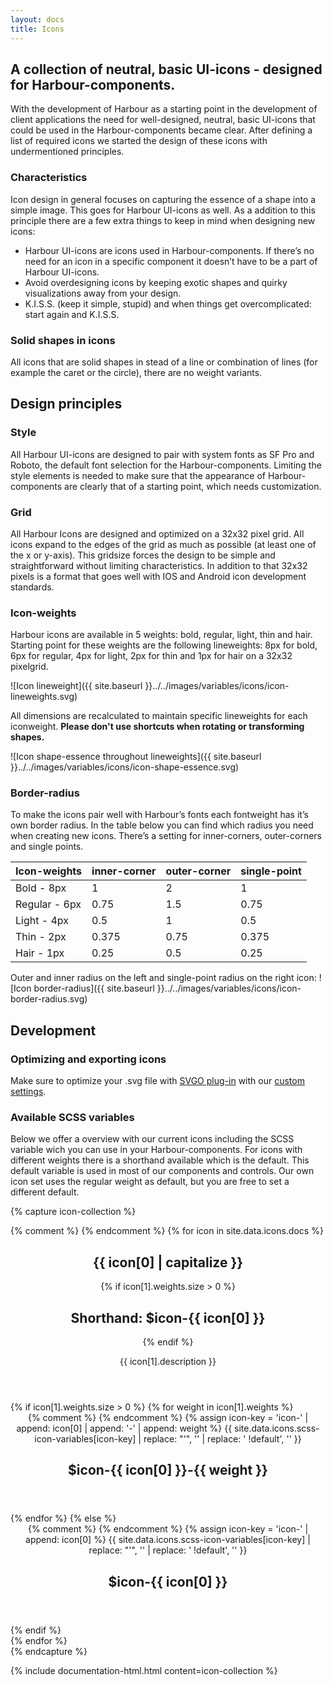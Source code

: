 ```yaml
---
layout: docs
title: Icons
---
```


## A collection of neutral, basic UI-icons - designed for Harbour-components.

With the development of Harbour as a starting point in the development of client applications the need for  well-designed, neutral, basic UI-icons that could be used in the Harbour-components became clear. After defining a list of required icons we started the design of these icons with undermentioned principles.

### Characteristics

Icon design in general focuses on capturing the essence of a shape into a simple image. This goes for Harbour UI-icons as well. As a addition to this principle there are a few extra things to keep in mind when designing new icons:

- Harbour UI-icons are icons used in Harbour-components. If there’s no need for an icon in a specific component it doesn’t have to be a part of Harbour UI-icons.
- Avoid overdesigning icons by keeping exotic shapes and quirky visualizations away from your design.
- K.I.S.S. (keep it simple, stupid) and when things get overcomplicated: start again and K.I.S.S.

### Solid shapes in icons

All icons that are solid shapes in stead of a line or combination of lines (for example the caret or the circle), there are no weight variants.

## Design principles
 
### Style

All Harbour UI-icons are designed to pair with system fonts as SF Pro and Roboto, the default font selection for the Harbour-components. Limiting the style elements is needed to make sure that the appearance of Harbour-components are clearly that of a starting point, which needs customization.

### Grid

All Harbour Icons are designed and optimized on a 32x32 pixel grid. All icons expand to the edges of the grid as much as possible (at least one of the x or y-axis). This gridsize forces the design to be simple and straightforward without limiting characteristics. In addition to that 32x32 pixels is a format that goes well with IOS and Android icon development standards.

### Icon-weights

Harbour icons are available in 5 weights: bold, regular, light, thin and hair. Starting point for these weights are the following lineweights: 8px for bold, 6px for regular, 4px for light, 2px for thin and 1px for hair on a 32x32 pixelgrid.

![Icon lineweight]({{ site.baseurl }}../../images/variables/icons/icon-lineweights.svg)

All dimensions are recalculated to maintain specific lineweights for each iconweight. **Please don't use shortcuts when rotating or transforming shapes.**

![Icon shape-essence throughout lineweights]({{ site.baseurl }}../../images/variables/icons/icon-shape-essence.svg)

### Border-radius

To make the icons pair well with Harbour’s fonts each fontweight has it’s own border radius. In the table below you can find which radius you need when creating new icons. There’s a setting for inner-corners, outer-corners and single points.

| Icon-weights | inner-corner | outer-corner | single-point |
|-------|--------|---------|---------|
| Bold - 8px | 1 | 2 | 1 |
| Regular - 6px | 0.75 | 1.5 | 0.75 |
| Light - 4px | 0.5 | 1 | 0.5 |
| Thin - 2px | 0.375 | 0.75 | 0.375 |
| Hair - 1px | 0.25 | 0.5 | 0.25 |

Outer and inner radius on the left and single-point radius on the right icon:
![Icon border-radius]({{ site.baseurl }}../../images/variables/icons/icon-border-radius.svg)

## Development

### Optimizing and exporting icons

Make sure to optimize your .svg file with [SVGO plug-in](https://github.com/svg/svgo) with our [custom settings](/attachments/svgo.json).

###  Available SCSS variables

Below we offer a overview with our current icons including the SCSS variable wich you can use in your Harbour-components. For icons with different weights there is a shorthand available which is the default. This default variable is used in most of our components and controls. Our own icon set uses the regular weight as default, but you are free to set a different default.

{% capture icon-collection %}
<section class="layout">
	{% comment %}
		<!-- Loop over all icons in the _data/icons/docs.json file. icon[0] stand for the key (e.g. 'arrow-down') and icon[1] contains the value; the description and the weights array.  -->
	{% endcomment %}
	{% for icon in site.data.icons.docs %}
		<div class="layout__section">
			<header class="heading-group">
				<h1 class="heading-group__title">
					{{ icon[0] | capitalize }}
				</h1>
				{% if icon[1].weights.size > 0 %}
					<h2 class="heading-group__underline">
						Shorthand: <span class="heading-group__emphasis">$icon-{{ icon[0] }}</span>
					</h2>
				{% endif %}
				<p class="heading-group__supporting-text">
					{{ icon[1].description }}
				</p>
			</header>
		</div>
		<div class="layout__section layout__section--spaced-60 layout__section--colored">
			<div class="layout__inner layout__inner--padded-80">
				<div class="collection collection--grid-one-whole-till-one-third">
					{% if icon[1].weights.size > 0 %}
						{% for weight in icon[1].weights %}
							<div class="collection__item">
								<div class="card card--90">
									<div class="card__actions">
										<div class="card__primary-action">
											<header class="card__header">
												<div class="card__icon">
													{% comment %}
														<!-- Generate icon key to get the values from the scss-icon-variables.json. Then select the right icon and strip single quotes and SCSS !default flag to get the original SVG. -->
													{% endcomment %}
													{% assign icon-key = 'icon-' | append: icon[0] | append: '-' | append: weight %}
													{{ site.data.icons.scss-icon-variables[icon-key] | replace: "'", '' | replace: ' !default', '' }}
												</div>
												<div class="card__heading-group">
													<h1 class="card__title">
														$icon-{{ icon[0] }}-{{ weight }}
													</h1>
												</div>
											</header>
										</div>
									</div>
								</div>
							</div>
						{% endfor %}
					{% else  %}
						<div class="collection__item">
							<div class="card card--90">
								<div class="card__actions">
									<div class="card__primary-action">
										<header class="card__header">
											<div class="card__icon">
												{% comment %}
													<!-- Generate icon key to get the values from the scss-icon-variables.json. Then select the right icon and strip single quotes and SCSS !default flag to get the original SVG. -->
												{% endcomment %}
												{% assign icon-key = 'icon-' | append: icon[0] %}
												{{ site.data.icons.scss-icon-variables[icon-key] | replace: "'", '' | replace: ' !default', '' }}
											</div>
											<div class="card__heading-group">
												<h1 class="card__title">
													$icon-{{ icon[0] }}
												</h1>
											</div>
										</header>
									</div>
								</div>
							</div>
						</div>
					{% endif %}
				</div>
			</div>
		</div>
	{% endfor %}
</section>
{% endcapture %}

{% include documentation-html.html
	content=icon-collection
%}